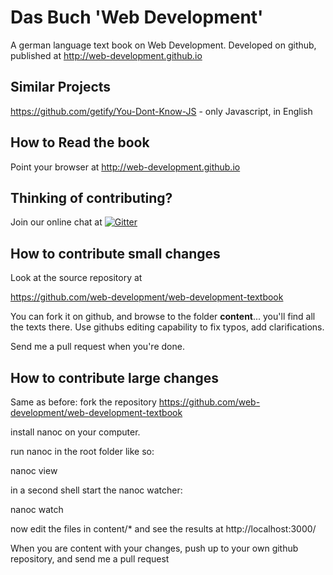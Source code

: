 # Das Buch 'Web Development'

A german language text book on Web Development. Developed on github, published at
http://web-development.github.io

## Similar Projects

https://github.com/getify/You-Dont-Know-JS - only Javascript, in English


## How to Read the book

Point your browser at
http://web-development.github.io

## Thinking of contributing? 

Join our online chat at [![Gitter](https://badges.gitter.im/web-development/web-development-textbook.svg)](https://gitter.im/web-development/web-development-textbook)

## How to contribute small changes

Look at the source repository at

https://github.com/web-development/web-development-textbook

You can fork it on github, and browse to the folder **content**... you'll find
all the texts there.  Use githubs editing capability to fix
typos, add clarifications.

Send me a pull request when you're done.

## How to contribute large changes

Same as before: fork the repository 
https://github.com/web-development/web-development-textbook

install nanoc on your computer.

run nanoc in the root folder like so:

  nanoc view

in a second shell start the nanoc watcher:

  nanoc watch

now edit the files in content/* and see the results at http://localhost:3000/

When you are content with your changes, push up to your own github repository,
and send me a pull request

